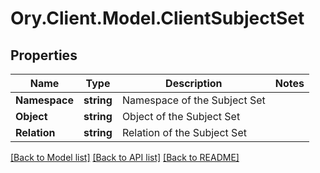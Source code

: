 # Ory.Client.Model.ClientSubjectSet

## Properties

Name | Type | Description | Notes
------------ | ------------- | ------------- | -------------
**Namespace** | **string** | Namespace of the Subject Set | 
**Object** | **string** | Object of the Subject Set | 
**Relation** | **string** | Relation of the Subject Set | 

[[Back to Model list]](../README.md#documentation-for-models) [[Back to API list]](../README.md#documentation-for-api-endpoints) [[Back to README]](../README.md)

